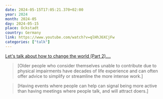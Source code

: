 ```yaml
---
date: 2024-05-15T17:05:21.370+02:00
year: 2024
month: 2024-05
day: 2024-05-15
place: Ockstadt
country: Germany
link: https://www.youtube.com/watch?v=qlHhJ6XCjFw
categories: ["talk"]
---
```

[Let's talk about how to change the world (Part 2)....](https://www.youtube.com/watch?v=qlHhJ6XCjFw)

> [Older people who consider themselves unable to contribute due to physical impairments have decades of life experience and can often offer advice to simplify or streamline the more intense work.]

> [Having events where people can help can signal being more active than having meetings where people talk, and will attract doers.]
